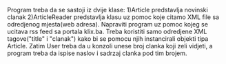 Program treba da se sastoji iz dvije klase:
1)Article predstavlja novinski clanak
2)ArticleReader predstavlja klasu uz pomoc koje citamo XML file sa odredjenog mjesta(web adresa).
Napraviti program uz pomoc kojeg se ucitava rss feed sa portala klix.ba. Treba koristiti samo odredjene XML tagove("title" i "clanak") kako bi se pomocu njih instancirali objekti tipa Article.
Zatim User treba da u konzoli unese broj clanka koji zeli vidjeti, a program treba da ispise naslov i sadrzaj clanka pod tim brojem.

